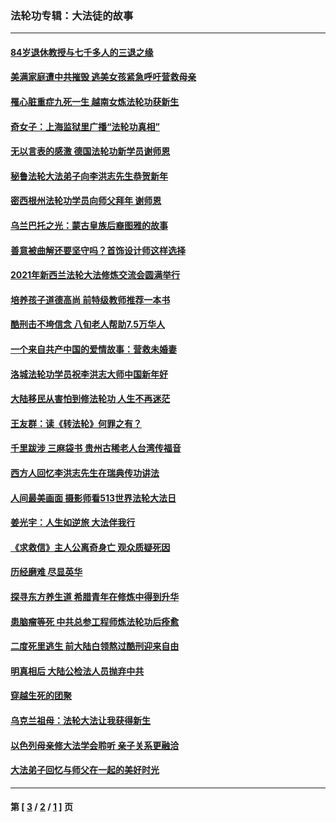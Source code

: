 ### 法轮功专辑：大法徒的故事
---
#### [84岁退休教授与七千多人的三退之缘](../../pages/nf1147481/n13796650.md?09030430) 
#### [美满家庭遭中共摧毁 逃美女孩紧急呼吁营救母亲](../../pages/nf1147481/n13792859.md?09030430) 
#### [罹心脏重症九死一生 越南女炼法轮功获新生](../../pages/nf1147481/n13732766.md?09030430) 
#### [奇女子：上海监狱里广播“法轮功真相”](../../pages/nf1147481/n13726443.md?09030430) 
#### [无以言表的感激 德国法轮功新学员谢师恩](../../pages/nf1147481/n13543790.md?09030430) 
#### [秘鲁法轮大法弟子向李洪志先生恭贺新年](../../pages/nf1147481/n13540182.md?09030430) 
#### [密西根州法轮功学员向师父拜年 谢师恩](../../pages/nf1147481/n13538183.md?09030430) 
#### [乌兰巴托之光：蒙古皇族后裔图雅的故事](../../pages/nf1147481/n13155759.md?09030430) 
#### [善意被曲解还要坚守吗？首饰设计师这样选择](../../pages/nf1147481/n13077575.md?09030430) 
#### [2021年新西兰法轮大法修炼交流会圆满举行](../../pages/nf1147481/n13033149.md?09030430) 
#### [培养孩子道德高尚 前特级教师推荐一本书](../../pages/nf1147481/n12938640.md?09030430) 
#### [酷刑击不垮信念 八旬老人帮助7.5万华人](../../pages/nf1147481/n12880712.md?09030430) 
#### [一个来自共产中国的爱情故事：营救未婚妻](../../pages/nf1147481/n12778386.md?09030430) 
#### [洛城法轮功学员祝李洪志大师中国新年好](../../pages/nf1147481/n12724685.md?09030430) 
#### [大陆移民从害怕到修法轮功 人生不再迷茫](../../pages/nf1147481/n12414325.md?09030430) 
#### [王友群：读《转法轮》何罪之有？](../../pages/nf1147481/n12408647.md?09030430) 
#### [千里跋涉 三麻袋书 贵州古稀老人台湾传福音](../../pages/nf1147481/n12198750.md?09030430) 
#### [西方人回忆李洪志先生在瑞典传功讲法](../../pages/nf1147481/n12099607.md?09030430) 
#### [人间最美画面 摄影师看513世界法轮大法日](../../pages/nf1147481/n12094118.md?09030430) 
#### [姜光宇：人生如逆旅 大法伴我行](../../pages/nf1147481/n12088664.md?09030430) 
#### [《求救信》主人公离奇身亡 观众质疑死因](../../pages/nf1147481/n11845215.md?09030430) 
#### [历经磨难 尽显英华](../../pages/nf1147481/n11723297.md?09030430) 
#### [探寻东方养生道 希腊青年在修炼中得到升华](../../pages/nf1147481/n11494502.md?09030430) 
#### [患脑瘤等死 中共总参工程师炼法轮功后痊愈](../../pages/nf1147481/n11466682.md?09030430) 
#### [二度死里逃生 前大陆白领熬过酷刑迎来自由](../../pages/nf1147481/n11368594.md?09030430) 
#### [明真相后 大陆公检法人员抛弃中共](../../pages/nf1147481/n11358618.md?09030430) 
#### [穿越生死的团聚](../../pages/nf1147481/n11258922.md?09030430) 
#### [乌克兰祖母：法轮大法让我获得新生](../../pages/nf1147481/n11269457.md?09030430) 
#### [以色列母亲修大法学会聆听 亲子关系更融洽](../../pages/nf1147481/n11268195.md?09030430) 
#### [大法弟子回忆与师父在一起的美好时光](../../pages/nf1147481/n11267759.md?09030430) 

---
#### 第 [ [3](./3.md?09030430) / [2](./2.md?09030430) / [1](./1.md?09030430) ] 页
